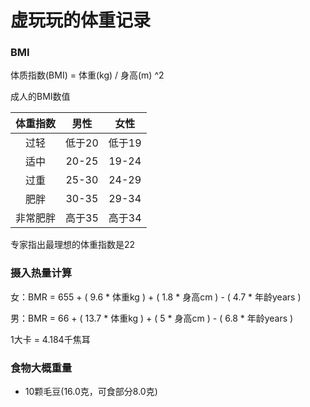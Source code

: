 # 虚玩玩的体重记录

### BMI

体质指数(BMI) = 体重(kg) / 身高(m) ^2

成人的BMI数值

| 体重指数 | 男性 | 女性 |
| :-: | :-: | :-: |
| 过轻 | 低于20 | 低于19 |　
| 适中 | 20-25 | 19-24 |
| 过重 | 25-30 | 24-29 |
| 肥胖 | 30-35 | 29-34 |
| 非常肥胖 | 高于35 | 高于34 |

专家指出最理想的体重指数是22

### 摄入热量计算

女：BMR = 655 + ( 9.6 * 体重kg ) + ( 1.8 * 身高cm ) - ( 4.7 * 年龄years )

男：BMR = 66 + ( 13.7 * 体重kg ) + ( 5 * 身高cm ) - ( 6.8 * 年龄years )

1大卡 = 4.184千焦耳

### 食物大概重量

  - 10颗毛豆(16.0克，可食部分8.0克)
